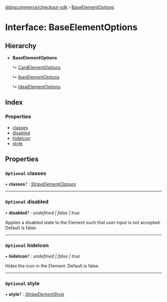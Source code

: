 [@bigcommerce/checkout-sdk](../README.md) › [BaseElementOptions](baseelementoptions.md)

# Interface: BaseElementOptions

## Hierarchy

* **BaseElementOptions**

  ↳ [CardElementOptions](cardelementoptions.md)

  ↳ [IbanElementOptions](ibanelementoptions.md)

  ↳ [IdealElementOptions](idealelementoptions.md)

## Index

### Properties

* [classes](baseelementoptions.md#optional-classes)
* [disabled](baseelementoptions.md#optional-disabled)
* [hideIcon](baseelementoptions.md#optional-hideicon)
* [style](baseelementoptions.md#optional-style)

## Properties

### `Optional` classes

• **classes**? : *[StripeElementClasses](stripeelementclasses.md)*

___

### `Optional` disabled

• **disabled**? : *undefined | false | true*

Applies a disabled state to the Element such that user input is not accepted. Default is false.

___

### `Optional` hideIcon

• **hideIcon**? : *undefined | false | true*

Hides the icon in the Element. Default is false.

___

### `Optional` style

• **style**? : *[StripeElementStyle](stripeelementstyle.md)*
